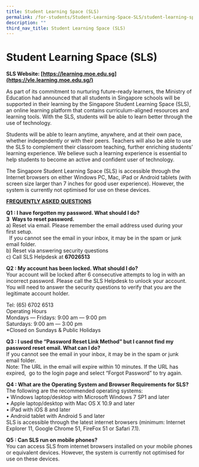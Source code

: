 ```yaml
---
title: Student Learning Space (SLS)
permalink: /for-students/Student-Learning-Space-SLS/student-learning-space-sls/
description: ""
third_nav_title: Student Learning Space (SLS)
---
```





Student Learning Space (SLS)
============================

  
<b>SLS Website: [https://learning.moe.edu.sg](https://vle.learning.moe.edu.sg/)</b>

  

As part of its commitment to nurturing future-ready learners, the Ministry of Education had announced that all students in Singapore schools will be supported in their learning by the Singapore Student Learning Space (SLS), an online learning platform that contains curriculum-aligned resources and learning tools. With the SLS, students will be able to learn better through the use of technology. 

Students will be able to learn anytime, anywhere, and at their own pace, whether independently or with their peers. Teachers will also be able to use the SLS to complement their classroom teaching, further enriching students’ learning experience. We believe such a learning experience is essential to help students to become an active and confident user of technology.

  

The Singapore Student Learning Space (SLS) is accessible through the Internet browsers on either Windows PC, Mac, iPad or Android tablets (with screen size larger than 7 inches for good user experience). However, the system is currently not optimised for use on these devices.


<u><b>FREQUENTLY ASKED QUESTIONS</b></u> 

<b>Q1 : I have forgotten my password. What should I do?</b> <br>
<b>3  Ways to reset password.</b> <br>
a) Reset via email. Please remember the email address used during your first setup. <br> 
If you cannot see the email in your inbox, it may be in the spam or junk email folder. <br>
b) Reset via answering security questions <br>
c) Call SLS Helpdesk at <b>67026513</b>

<b>Q2 : My account has been locked. What should I do?</b> <br>
Your account will be locked after 6 consecutive attempts to log in with an  incorrect password. Please call the SLS Helpdesk to unlock your account. <br>
You will need to answer the security questions to verify that you are the  legitimate account holder.

Tel: (65) 6702 6513 <br>  Operating Hours <br>
Mondays ― Fridays: 9:00 am ― 9:00 pm <br>
Saturdays: 9:00 am ― 3:00 pm <br>
\*Closed on Sundays & Public Holidays

<b>Q3 : I used the “Password Reset Link Method” but I cannot find my password reset email. What can I do?</b> <br>
If you cannot see the email in your inbox, it may be in the spam or junk email folder. <br>
Note: The URL in the email will expire within 10 minutes. If the URL has expired,  go to the login page and select “Forgot Password” to try again.  

<b>Q4 : What are the Operating System and Browser Requirements for SLS?</b> <br>
The following are the recommended operating systems: <br>
• Windows laptop/desktop with Microsoft Windows 7 SP1 and later <br>
• Apple laptop/desktop with Mac OS X 10.9 and later <br>
• iPad with iOS 8 and later <br>
• Android tablet with Android 5 and later <br>
SLS is accessible through the latest internet browsers (minimum: Internet Explorer 11, Google Chrome 51, FireFox 51 or Safari 7.1).

<b>Q5 : Can SLS run on mobile phones?</b> <br>
You can access SLS from internet browsers installed on your mobile phones or equivalent devices. However, the system is currently not optimised for use on these devices.